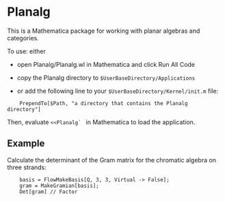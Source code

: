 # Planalg

This is a Mathematica package for working with planar algebras and categories.

To use: either

- open Planalg/Planalg.wl in Mathematica and click Run All Code

- copy the Planalg directory to
`$UserBaseDirectory/Applications`

- or add the following line to your
`$UserBaseDirectory/Kernel/init.m` file:
```
    PrependTo[$Path, "a directory that contains the Planalg directory"]
```

Then, evaluate ``<<Planalg` `` in Mathematica to load the application.

## Example

Calculate the determinant of the Gram matrix for the chromatic algebra on three strands:
```
	basis = FlowMakeBasis[Q, 3, 3, Virtual -> False];
	gram = MakeGramian[basis];
	Det[gram] // Factor
```

